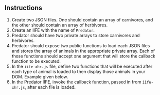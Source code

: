 
## Instructions

1. Create two JSON files. One should contain an array of carnivores, and the other should contain an array of herbivores.
1. Create an IIFE with the name of `Predator`.
1. Predator should have two private arrays to store carnivores and herbivores.
1. Predator should expose two public functions to load each JSON files and stores the array of animals in the appropriate private array. Each of those functions should accept one argument that will store the callback function to be executed.
1. In the `iife-xhr.js` file, define two functions that will be executed after each type of animal is loaded to then display those animals in your DOM. Example given below.
1. In the Predator IIFE, invoke the callback function, passed in from `iife-xhr.js`, after each file is loaded.
